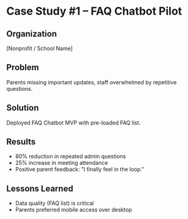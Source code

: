 # Case Study #1 – FAQ Chatbot Pilot

## Organization
[Nonprofit / School Name]

## Problem
Parents missing important updates, staff overwhelmed by repetitive questions.

## Solution
Deployed FAQ Chatbot MVP with pre-loaded FAQ list.

## Results
- 80% reduction in repeated admin questions
- 25% increase in meeting attendance
- Positive parent feedback: "I finally feel in the loop."

## Lessons Learned
- Data quality (FAQ list) is critical
- Parents preferred mobile access over desktop

